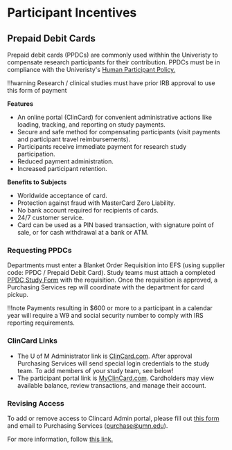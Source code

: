 # Participant Incentives

## Prepaid Debit Cards
Prepaid debit cards (PPDCs) are commonly used withhin the Univeristy to compensate research participants for their contribution. PPDCs must be in compliance with the Univeristy's [Human Participant Policy.](https://policy.umn.edu/finance/humansubjects)

!!!warning
    Research / clinical studies must have prior IRB approval to use this form of payment

**Features**

- An online portal (ClinCard) for convenient administrative actions like loading, tracking, and reporting on study payments.
- Secure and safe method for compensating participants (visit payments and participant travel reimbursements).
- Participants receive immediate payment for research study participation.
- Reduced payment administration.
- Increased participant retention.

**Benefits to Subjects**

- Worldwide acceptance of card.
- Protection against fraud with MasterCard Zero Liability.
- No bank account required for recipients of cards.
- 24/7 customer service.
- Card can be used as a PIN based transaction, with signature point of sale, or for cash withdrawal at a bank or ATM.

### Requesting PPDCs
Departments must enter a Blanket Order Requisition into EFS (using supplier code: PPDC / Prepaid Debit Card). Study teams must attach a completed [PPDC Study Form](https://policy.umn.edu/forms/search-results?combine=1833) with the requisition. Once the requisition is approved, a Purchasing Services rep will coordinate with the department for card pickup.

!!!note
    Payments resulting in $600 or more to a participant in a calendar year will require a W9 and social security number to comply with IRS reporting requirements. 

### ClinCard Links
- The U of M Administrator link is [ClinCard.com](https://www.clincard.com). After approval Purchasing Services will send special login credentials to the study team. To add members of your study team, see below!
- The participant portal link is [MyClinCard.com](https://www2.consumercardaccess.com/main/myclincard/Home). Cardholders may view available balance, review transactions, and manage their account.

### Revising Access
To add or remove access to Clincard Admin portal, please fill out [this form](https://policy.umn.edu/forms/search-results?combine=1832) and email to Purchasing Services (purchase@umn.edu).



 For more information, follow [this link.](https://prepaid.umn.edu/)